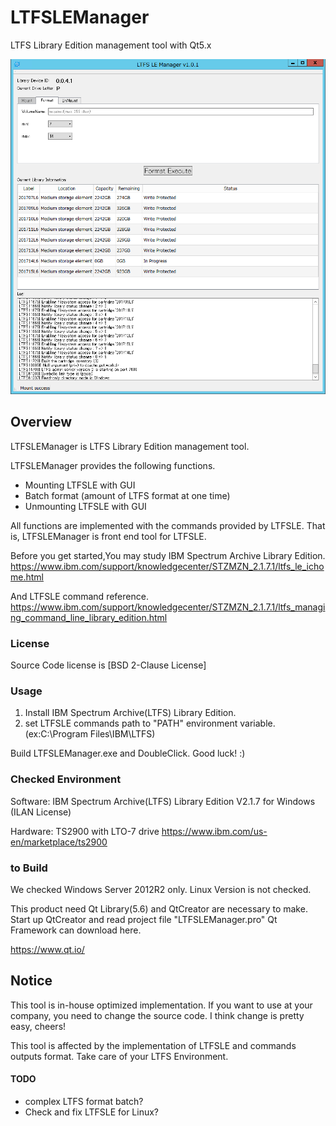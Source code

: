 # LTFSLEManager
LTFS Library Edition management tool with Qt5.x

![LTFSLEManager](https://github.com/KengoSawa2/LTFSLEManager/blob/master/SS/LTFSLEManager.png "LTFSLEManager")

## Overview
LTFSLEManager is LTFS Library Edition management tool.

LTFSLEManager provides the following functions.

- Mounting LTFSLE with GUI
- Batch format (amount of LTFS format at one time)
- Unmounting LTFSLE with GUI

All functions are implemented with the commands provided by LTFSLE.
That is, LTFSLEManager is front end tool for LTFSLE.

Before you get started,You may study IBM Spectrum Archive Library Edition.
https://www.ibm.com/support/knowledgecenter/STZMZN_2.1.7.1/ltfs_le_ichome.html

And LTFSLE command reference.
https://www.ibm.com/support/knowledgecenter/STZMZN_2.1.7.1/ltfs_managing_command_line_library_edition.html

### License

Source Code license is [BSD 2-Clause License]  

### Usage

1. Install IBM Spectrum Archive(LTFS) Library Edition.
2. set LTFSLE commands path to "PATH" environment variable.
   (ex:C:\Program Files\IBM\LTFS)

Build LTFSLEManager.exe and DoubleClick. Good luck! :)

### Checked Environment

Software:
IBM Spectrum Archive(LTFS) Library Edition V2.1.7 for Windows (ILAN License)

Hardware:
TS2900 with LTO-7 drive
https://www.ibm.com/us-en/marketplace/ts2900

### to Build
We checked Windows Server 2012R2 only.
Linux Version is not checked.

This product need Qt Library(5.6) and QtCreator are necessary to make.
Start up QtCreator and read project file "LTFSLEManager.pro"
Qt Framework can download here.

https://www.qt.io/

## Notice
This tool is in-house optimized implementation.
If you want to use at your company, you need to change the source code.
I think change is pretty easy, cheers!

This tool is affected by the implementation of LTFSLE and commands outputs format.
Take care of your LTFS Environment.

#### TODO
- complex LTFS format batch?
- Check and fix LTFSLE for Linux?

